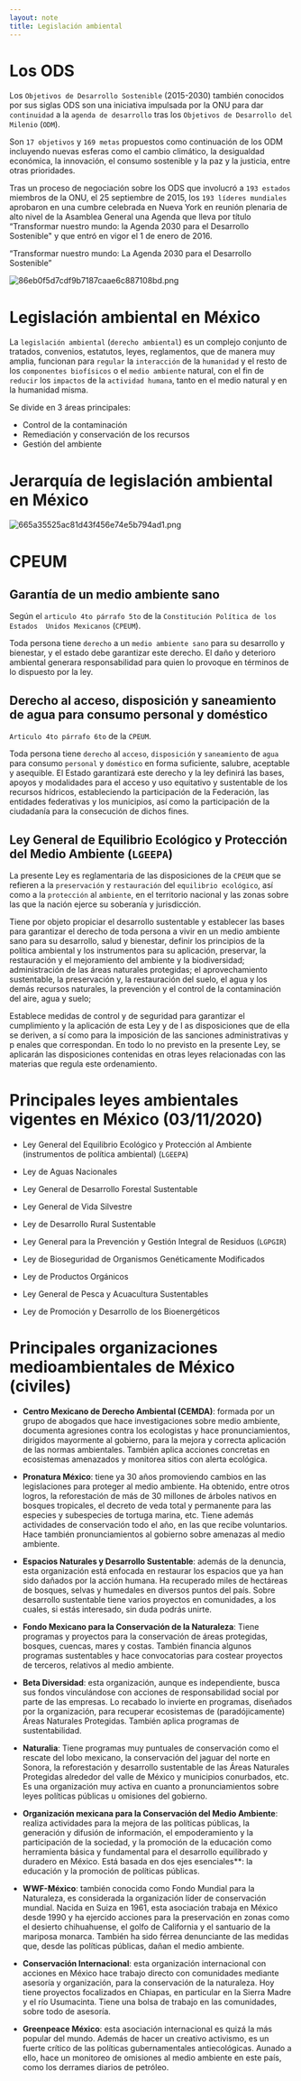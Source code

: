 ```yaml
---
layout: note
title: Legislación ambiental
---
```


# Los ODS
Los `Objetivos de Desarrollo Sostenible` (2015-2030) también conocidos por sus siglas ODS son una iniciativa  impulsada por la ONU para dar `continuidad` a la `agenda de desarrollo` tras los `Objetivos de Desarrollo del  Milenio` (`ODM`).

Son `17 objetivos` y `169 metas` propuestos como continuación de los ODM incluyendo nuevas esferas como  el cambio climático, la desigualdad económica, la innovación, el consumo sostenible y la paz y la justicia,  entre otras prioridades.

Tras un proceso de negociación sobre los ODS que involucró a `193 estados` miembros de la ONU, el 25  septiembre de 2015, los `193 líderes mundiales` aprobaron en una cumbre celebrada en Nueva York en  reunión plenaria de alto nivel de la Asamblea General una Agenda que lleva por título “Transformar nuestro  mundo: la Agenda 2030 para el Desarrollo Sostenible" y que entró en vigor el 1 de enero de 2016.

“Transformar nuestro mundo: La Agenda 2030 para el Desarrollo Sostenible”

![86eb0f5d7cdf9b7187caae6c887108bd.png](../../../img/d68680c09be84fddae8f0e2e94aebbb9.png)

# Legislación ambiental en México
La `legislación ambiental` (`derecho ambiental`) es un complejo conjunto  de tratados, convenios, estatutos, leyes, reglamentos, que de manera  muy amplia, funcionan para `regular` la `interacción` de la `humanidad` y  el resto de los `componentes biofísicos` o el `medio ambiente` natural,  con el fin de `reducir` los `impactos` de la `actividad humana`, tanto en el  medio natural y en la humanidad misma.

Se divide en 3 áreas principales:
* Control de la contaminación
* Remediación y conservación de los recursos
* Gestión del ambiente

# Jerarquía de legislación ambiental en México
![665a35525ac81d43f456e74e5b794ad1.png](../../../img/1ba74d053ab2480f9f4b10eb7744534a.png)

# CPEUM
## Garantía de un medio ambiente sano
Según el `articulo 4to párrafo 5to` de la `Constitución Política de los Estados  Unidos Mexicanos` (`CPEUM`).

Toda persona tiene `derecho` a un `medio ambiente sano` para su desarrollo  y	bienestar, y el estado debe garantizar este derecho. El daño y deterioro  ambiental generara responsabilidad para quien lo provoque en términos  de lo dispuesto por la ley.
## Derecho al acceso, disposición y saneamiento de agua para consumo personal y doméstico
`Articulo 4to párrafo 6to` de la `CPEUM`.

Toda persona tiene `derecho` al `acceso`, `disposición` y `saneamiento` de  `agua` para consumo `personal` y `doméstico` en forma suficiente,  salubre, aceptable y asequible. El Estado garantizará este derecho y la  ley definirá las bases, apoyos y modalidades para el acceso y uso  equitativo y sustentable de los recursos hídricos, estableciendo la  participación de la Federación, las entidades federativas y los  municipios, así como la participación de la ciudadanía para la  consecución de dichos fines.

## Ley General de Equilibrio Ecológico y Protección del Medio Ambiente (`LGEEPA`)
La presente Ley es reglamentaria de las disposiciones de la `CPEUM` que se refieren a la `preservación` y `restauración` del `equilibrio ecológico`, así como a la `protección`  al `ambiente`, en el territorio nacional y las zonas sobre las que la nación ejerce su soberanía y jurisdicción.

Tiene por objeto propiciar el desarrollo sustentable y establecer las bases para garantizar el derecho de toda  persona a vivir en un medio ambiente sano para su desarrollo, salud y bienestar, definir los principios de la  política ambiental y los instrumentos para su aplicación, preservar, la restauración y el mejoramiento del  ambiente y la biodiversidad; administración de las áreas naturales  protegidas; el aprovechamiento  sustentable, la preservación y, la restauración del suelo, el agua y los demás recursos naturales, la  prevención y el control de la contaminación del aire, agua y suelo;

Establece medidas de control y de seguridad para garantizar el cumplimiento y la aplicación de esta Ley y de   l as disposiciones que de ella se deriven, a sí como para la imposición de las sanciones administrativas y   p enales que correspondan. En todo lo no previsto en la presente Ley, se aplicarán las disposiciones  contenidas en otras leyes relacionadas con las materias que regula este ordenamiento.

# Principales leyes ambientales vigentes en México (03/11/2020)
* Ley General del Equilibrio Ecológico y Protección al Ambiente (instrumentos de política ambiental) (`LGEEPA`)

* Ley de Aguas Nacionales

* Ley General de Desarrollo Forestal Sustentable

* Ley General de Vida Silvestre

* Ley de Desarrollo Rural Sustentable

* Ley General para la Prevención y Gestión Integral de Residuos (`LGPGIR`)

* Ley de Bioseguridad de Organismos Genéticamente Modificados

* Ley de Productos Orgánicos

* Ley General de Pesca y Acuacultura Sustentables

* Ley de Promoción y Desarrollo de los Bioenergéticos

# Principales organizaciones medioambientales de México (civiles)
* **Centro Mexicano de Derecho Ambiental (CEMDA)**: formada por un grupo de abogados que hace investigaciones sobre medio ambiente, documenta agresiones contra los ecologistas  y hace pronunciamientos, dirigidos mayormente al gobierno, para la mejora y correcta aplicación de las normas ambientales. También aplica acciones concretas en ecosistemas  amenazados y monitorea sitios con alerta ecológica.

* **Pronatura México**: tiene ya 30 años promoviendo cambios en las legislaciones para proteger al medio ambiente. Ha obtenido, entre otros logros, la reforestación de más de 30 millones de árboles nativos en bosques tropicales, el decreto de veda total y permanente para las especies y subespecies de tortuga marina, etc. Tiene además actividades de  conservación todo el año, en las que recibe voluntarios. Hace también pronunciamientos al gobierno sobre amenazas al medio ambiente.

* **Espacios Naturales y Desarrollo Sustentable**: además de la denuncia, esta organización está enfocada en restaurar los espacios que ya han sido dañados por la acción humana. Ha recuperado miles de hectáreas de bosques, selvas y humedales en diversos puntos del país. Sobre desarrollo sustentable tiene varios proyectos en comunidades, a los cuales, si estás  interesado, sin duda podrás unirte.

* **Fondo Mexicano para la Conservación de la Naturaleza**: Tiene programas y proyectos para la conservación de áreas protegidas, bosques, cuencas, mares y costas. También financia algunos programas sustentables y hace convocatorias para costear proyectos de terceros, relativos al medio ambiente.

* **Beta Diversidad**: esta organización, aunque es independiente, busca sus fondos vinculándose con acciones de responsabilidad social por parte de las empresas. Lo recabado lo invierte  en programas, diseñados por la organización, para recuperar ecosistemas de (paradójicamente) Áreas Naturales Protegidas. También aplica programas de sustentabilidad.

* **Naturalia**: Tiene programas muy puntuales de conservación como el rescate del lobo mexicano, la conservación del jaguar del norte en Sonora, la reforestación y desarrollo sustentable de las Áreas Naturales Protegidas alrededor del valle de México y municipios conurbados, etc. Es una organización muy activa en cuanto a pronunciamientos sobre leyes  políticas públicas u omisiones del gobierno.

* **Organización mexicana para la Conservación del Medio Ambiente**: realiza actividades para la mejora de las políticas públicas, la generación y difusión de información, el empoderamiento y la participación de la sociedad, y la promoción de la educación como herramienta básica y fundamental para el desarrollo equilibrado y duradero en México. Está  basada en dos ejes esenciales**: la educación y la promoción de políticas públicas.

* **WWF-México**: también conocida como Fondo Mundial para la Naturaleza, es considerada la organización líder de conservación mundial. Nacida en Suiza en 1961, esta asociación trabaja en México desde 1990 y ha ejercido acciones para la preservación en zonas como el desierto chihuahuense, el golfo de California y el santuario de la mariposa monarca.  También ha sido férrea denunciante de las medidas que, desde las políticas públicas, dañan el medio ambiente.

* **Conservación Internacional**: esta organización internacional con acciones en México hace trabajo directo con comunidades mediante asesoría y organización, para la conservación de la naturaleza. Hoy tiene proyectos focalizados en Chiapas, en particular en la Sierra Madre y el río Usumacinta. Tiene una bolsa de trabajo en las comunidades, sobre todo de asesoría.

* **Greenpeace México**: esta asociación internacional es quizá la más popular del mundo. Además de hacer un creativo activismo, es un fuerte crítico de las políticas  gubernamentales antiecológicas. Aunado a ello, hace un monitoreo de omisiones al medio ambiente en este país, como los derrames diarios de petróleo.